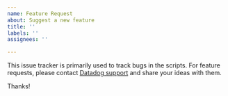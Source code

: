 ```yaml
---
name: Feature Request
about: Suggest a new feature
title: ''
labels: ''
assignees: ''

---
```


This issue tracker is primarily used to track bugs in the scripts. For feature requests, please contact [Datadog support](http://docs.datadoghq.com/help/) and share your ideas with them.

Thanks!
